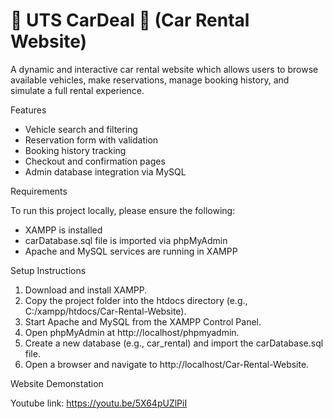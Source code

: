 # 🚗 UTS CarDeal 🚗 (Car Rental Website)

A dynamic and interactive car rental website which allows users to browse available vehicles, make reservations, manage booking history, and simulate a full rental experience.

Features

- Vehicle search and filtering
- Reservation form with validation
- Booking history tracking
- Checkout and confirmation pages
- Admin database integration via MySQL

Requirements

To run this project locally, please ensure the following:
- XAMPP is installed
- carDatabase.sql file is imported via phpMyAdmin
- Apache and MySQL services are running in XAMPP


Setup Instructions

1. Download and install XAMPP.
2. Copy the project folder into the htdocs directory (e.g., C:/xampp/htdocs/Car-Rental-Website).
3. Start Apache and MySQL from the XAMPP Control Panel.
4. Open phpMyAdmin at http://localhost/phpmyadmin.
5. Create a new database (e.g., car_rental) and import the carDatabase.sql file.
6. Open a browser and navigate to http://localhost/Car-Rental-Website.

Website Demonstation 

Youtube link: https://youtu.be/5X64pUZlPiI
